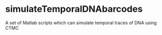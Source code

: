 # simulateTemporalDNAbarcodes
A set of Matlab scripts which can simulate temporal traces of DNA using CTMC
